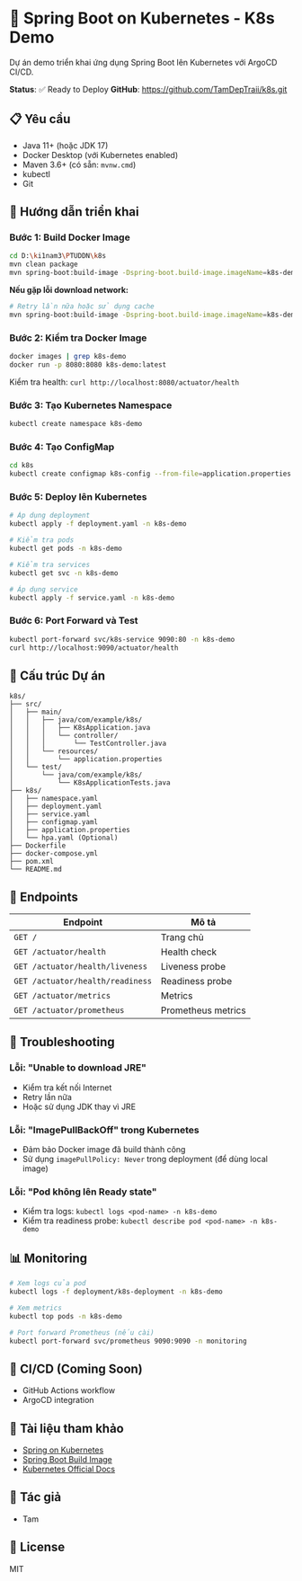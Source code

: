 # 🚀 Spring Boot on Kubernetes - K8s Demo

Dự án demo triển khai ứng dụng Spring Boot lên Kubernetes với ArgoCD CI/CD.

**Status**: ✅ Ready to Deploy
**GitHub**: https://github.com/TamDepTraii/k8s.git

## 📋 Yêu cầu

- Java 11+ (hoặc JDK 17)
- Docker Desktop (với Kubernetes enabled)
- Maven 3.6+ (có sẵn: `mvnw.cmd`)
- kubectl
- Git

## 🚀 Hướng dẫn triển khai

### Bước 1: Build Docker Image

```bash
cd D:\ki1nam3\PTUDDN\k8s
mvn clean package
mvn spring-boot:build-image -Dspring-boot.build-image.imageName=k8s-demo:latest
```

**Nếu gặp lỗi download network:**
```bash
# Retry lần nữa hoặc sử dụng cache
mvn spring-boot:build-image -Dspring-boot.build-image.imageName=k8s-demo:latest -DskipTests
```

### Bước 2: Kiểm tra Docker Image

```bash
docker images | grep k8s-demo
docker run -p 8080:8080 k8s-demo:latest
```

Kiểm tra health: `curl http://localhost:8080/actuator/health`

### Bước 3: Tạo Kubernetes Namespace

```bash
kubectl create namespace k8s-demo
```

### Bước 4: Tạo ConfigMap

```bash
cd k8s
kubectl create configmap k8s-config --from-file=application.properties -n k8s-demo
```

### Bước 5: Deploy lên Kubernetes

```bash
# Áp dụng deployment
kubectl apply -f deployment.yaml -n k8s-demo

# Kiểm tra pods
kubectl get pods -n k8s-demo

# Kiểm tra services
kubectl get svc -n k8s-demo

# Áp dụng service
kubectl apply -f service.yaml -n k8s-demo
```

### Bước 6: Port Forward và Test

```bash
kubectl port-forward svc/k8s-service 9090:80 -n k8s-demo
curl http://localhost:9090/actuator/health
```

## 📁 Cấu trúc Dự án

```
k8s/
├── src/
│   ├── main/
│   │   ├── java/com/example/k8s/
│   │   │   ├── K8sApplication.java
│   │   │   └── controller/
│   │   │       └── TestController.java
│   │   └── resources/
│   │       └── application.properties
│   └── test/
│       └── java/com/example/k8s/
│           └── K8sApplicationTests.java
├── k8s/
│   ├── namespace.yaml
│   ├── deployment.yaml
│   ├── service.yaml
│   ├── configmap.yaml
│   ├── application.properties
│   └── hpa.yaml (Optional)
├── Dockerfile
├── docker-compose.yml
├── pom.xml
└── README.md
```

## 🔧 Endpoints

| Endpoint | Mô tả |
|----------|-------|
| `GET /` | Trang chủ |
| `GET /actuator/health` | Health check |
| `GET /actuator/health/liveness` | Liveness probe |
| `GET /actuator/health/readiness` | Readiness probe |
| `GET /actuator/metrics` | Metrics |
| `GET /actuator/prometheus` | Prometheus metrics |

## 🐛 Troubleshooting

### Lỗi: "Unable to download JRE"
- Kiểm tra kết nối Internet
- Retry lần nữa
- Hoặc sử dụng JDK thay vì JRE

### Lỗi: "ImagePullBackOff" trong Kubernetes
- Đảm bảo Docker image đã build thành công
- Sử dụng `imagePullPolicy: Never` trong deployment (để dùng local image)

### Lỗi: "Pod không lên Ready state"
- Kiểm tra logs: `kubectl logs <pod-name> -n k8s-demo`
- Kiểm tra readiness probe: `kubectl describe pod <pod-name> -n k8s-demo`

## 📊 Monitoring

```bash
# Xem logs của pod
kubectl logs -f deployment/k8s-deployment -n k8s-demo

# Xem metrics
kubectl top pods -n k8s-demo

# Port forward Prometheus (nếu cài)
kubectl port-forward svc/prometheus 9090:9090 -n monitoring
```

## 🔄 CI/CD (Coming Soon)

- GitHub Actions workflow
- ArgoCD integration

## 📝 Tài liệu tham khảo

- [Spring on Kubernetes](https://spring.io/guides/topicals/spring-on-kubernetes)
- [Spring Boot Build Image](https://spring.io/blog/2020/08/14/buildpacks-and-spring-boot-0-5-0)
- [Kubernetes Official Docs](https://kubernetes.io/docs/)

## 👤 Tác giả

- Tam

## 📄 License

MIT

